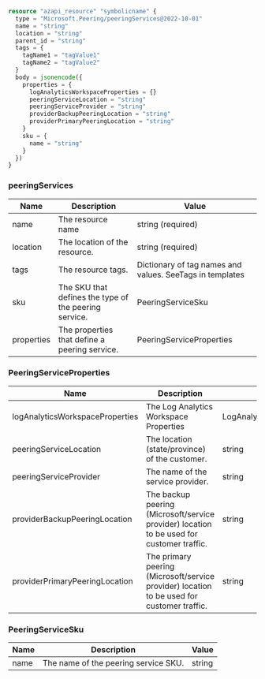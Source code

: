 ```terraform
resource "azapi_resource" "symbolicname" {
  type = "Microsoft.Peering/peeringServices@2022-10-01"
  name = "string"
  location = "string"
  parent_id = "string"
  tags = {
    tagName1 = "tagValue1"
    tagName2 = "tagValue2"
  }
  body = jsonencode({
    properties = {
      logAnalyticsWorkspaceProperties = {}
      peeringServiceLocation = "string"
      peeringServiceProvider = "string"
      providerBackupPeeringLocation = "string"
      providerPrimaryPeeringLocation = "string"
    }
    sku = {
      name = "string"
    }
  })
}

```

### peeringServices

| Name | Description | Value |
|-|-|-|
| name | The resource name | string (required) |
| location | The location of the resource. | string (required) |
| tags | The resource tags. | Dictionary of tag names and values. SeeTags in templates |
| sku | The SKU that defines the type of the peering service. | PeeringServiceSku |
| properties | The properties that define a peering service. | PeeringServiceProperties |


### PeeringServiceProperties

| Name | Description | Value |
|-|-|-|
| logAnalyticsWorkspaceProperties | The Log Analytics Workspace Properties | LogAnalyticsWorkspaceProperties |
| peeringServiceLocation | The location (state/province) of the customer. | string |
| peeringServiceProvider | The name of the service provider. | string |
| providerBackupPeeringLocation | The backup peering (Microsoft/service provider) location to be used for customer traffic. | string |
| providerPrimaryPeeringLocation | The primary peering (Microsoft/service provider) location to be used for customer traffic. | string |


### PeeringServiceSku

| Name | Description | Value |
|-|-|-|
| name | The name of the peering service SKU. | string |


